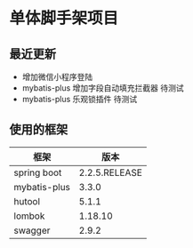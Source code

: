 # 单体脚手架项目

## 最近更新
- 增加微信小程序登陆
- mybatis-plus 增加字段自动填充拦截器 待测试
- mybatis-plus 乐观锁插件 待测试

## 使用的框架
| 框架 | 版本 |
| --- | --- |
|spring boot| 2.2.5.RELEASE|
|mybatis-plus|3.3.0|
|hutool|5.1.1|
|lombok|1.18.10|
|swagger|2.9.2|
